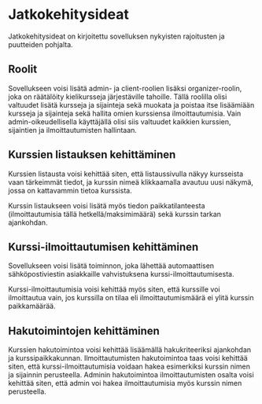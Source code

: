 # Jatkokehitysideat

Jatkokehitysideat on kirjoitettu sovelluksen nykyisten rajoitusten ja puutteiden pohjalta.

## Roolit

Sovellukseen voisi lisätä admin- ja client-roolien lisäksi organizer-roolin, joka on räätälöity kielikursseja järjestäville tahoille.
Tällä roolilla olisi valtuudet lisätä kursseja ja sijainteja sekä muokata ja poistaa itse lisäämiään kursseja ja sijainteja sekä hallita omien kurssiensa ilmoittautumisia.
Vain admin-oikeudellisella käyttäjällä olisi siis valtuudet kaikkien kurssien, sijaintien ja ilmoittautumisten hallintaan.

## Kurssien listauksen kehittäminen

Kurssien listausta voisi kehittää siten, että listaussivulla näkyy kursseista vaan tärkeimmät tiedot, ja kurssin nimeä klikkaamalla avautuu uusi näkymä, jossa on kattavammin tietoa kurssista.

Kurssin listaukseen voisi lisätä myös tiedon paikkatilanteesta (ilmoittautumisia tällä hetkellä/maksimimäärä) sekä kurssin tarkan ajankohdan.

## Kurssi-ilmoittautumisen kehittäminen

Sovellukseen voisi lisätä toiminnon, joka lähettää automaattisen sähköpostiviestin asiakkaille vahvistuksena kurssi-ilmoittautumisesta. 

Kurssi-ilmoittautumisia voisi kehittää myös siten, että kurssille voi ilmoittautua vain, jos kurssilla on tilaa eli ilmoittautumismäärä ei ylitä kurssin paikkamäärää.

## Hakutoimintojen kehittäminen

Kurssien hakutoimintoa voisi kehittää lisäämällä hakukriteeriksi ajankohdan ja kurssipaikkakunnan. Ilmoittautumisten hakutoimintoa taas voisi kehittää siten, että kurssi-ilmoittautumisia voidaan hakea esimerkiksi kurssin nimen ja sijainnin perusteella. Adminin hakutoimintoa ilmoittautumisten osalta voisi kehittää siten, että admin voi hakea ilmoittautumisia myös kurssin nimen perusteella.
